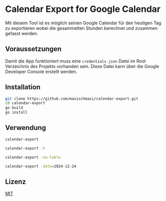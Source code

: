 # Calendar Export for Google Calendar

Mit diesem Tool ist es möglich seinen Google Calendar für den heutigen Tag zu exportieren
wobei die gesammelten Stunden berechnet und zusammen gefasst werden.

## Voraussetzungen

Damit die App funktioniert muss eine `credentials.json` Datei im Root Verzeichnis des Projekts
vorhanden sein. Diese Datei kann über die Google Developer Console erstellt werden.

## Installation

```bash
git clone https://github.com/maxischmaxi/calendar-export.git
cd calendar-export
go build
go install
```

## Verwendung

```bash
calendar-export
```

```bash
calendar-export -h
```

```bash
calendar-export -no-table
```

```bash
calendar-export -date=2024-12-24
```

## Lizenz

[MIT](https://choosealicense.com/licenses/mit/)
